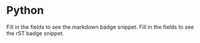 # Python

Fill in the fields to see the markdown badge snippet.
Fill in the fields to see the rST badge snippet.
